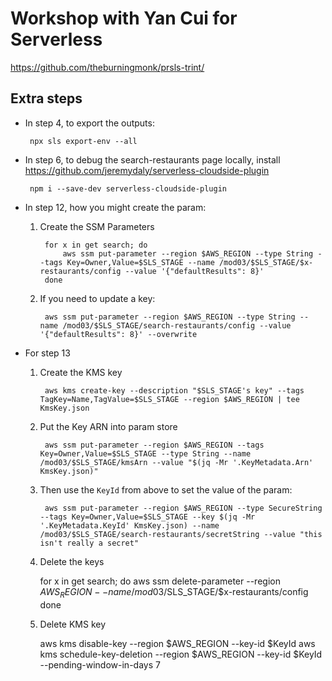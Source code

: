 # Workshop with Yan Cui for Serverless

https://github.com/theburningmonk/prsls-trint/

## Extra steps

- In step 4, to export the outputs:

       npx sls export-env --all

- In step 6, to debug the search-restaurants page locally, install https://github.com/jeremydaly/serverless-cloudside-plugin

       npm i --save-dev serverless-cloudside-plugin

- In step 12, how you might create the param:

  1. Create the SSM Parameters

          for x in get search; do
              aws ssm put-parameter --region $AWS_REGION --type String --tags Key=Owner,Value=$SLS_STAGE --name /mod03/$SLS_STAGE/$x-restaurants/config --value '{"defaultResults": 8}'
          done

  2. If you need to update a key:

          aws ssm put-parameter --region $AWS_REGION --type String --name /mod03/$SLS_STAGE/search-restaurants/config --value '{"defaultResults": 8}' --overwrite

- For step 13

  1. Create the KMS key

          aws kms create-key --description "$SLS_STAGE's key" --tags TagKey=Name,TagValue=$SLS_STAGE --region $AWS_REGION | tee KmsKey.json

  2. Put the Key ARN into param store

          aws ssm put-parameter --region $AWS_REGION --tags Key=Owner,Value=$SLS_STAGE --type String --name /mod03/$SLS_STAGE/kmsArn --value "$(jq -Mr '.KeyMetadata.Arn' KmsKey.json)"

  3. Then use the `KeyId` from above to set the value of the param:

          aws ssm put-parameter --region $AWS_REGION --type SecureString --tags Key=Owner,Value=$SLS_STAGE --key $(jq -Mr '.KeyMetadata.KeyId' KmsKey.json) --name /mod03/$SLS_STAGE/search-restaurants/secretString --value "this isn't really a secret"

  98. Delete the keys

         for x in get search; do
              aws ssm delete-parameter --region $AWS_REGION --name /mod03/$SLS_STAGE/$x-restaurants/config
         done

  99. Delete KMS key

         aws kms disable-key --region $AWS_REGION --key-id $KeyId
         aws kms schedule-key-deletion --region $AWS_REGION --key-id $KeyId --pending-window-in-days 7
